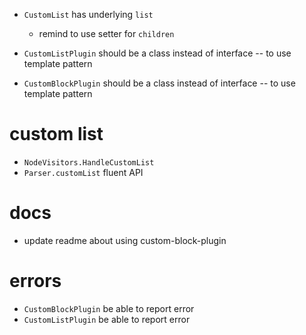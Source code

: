 - `CustomList` has underlying `list`

  - remind to use setter for `children`

- `CustomListPlugin` should be a class instead of interface -- to use template pattern
- `CustomBlockPlugin` should be a class instead of interface -- to use template pattern

# custom list

- `NodeVisitors.HandleCustomList`
- `Parser.customList` fluent API

# docs

- update readme about using custom-block-plugin

# errors

- `CustomBlockPlugin` be able to report error
- `CustomListPlugin` be able to report error
